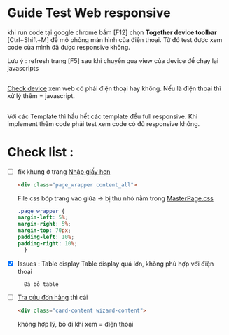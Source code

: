 ﻿# Guide Test Web responsive 
  khi run code tại google chrome bấm [F12] chọn **Together device toolbar** [Ctrl+Shift+M] để mô phỏng màn hình của điện thoại. Từ đó test được xem code của mình đã được responsive không. 
  
  Lưu ý  : refresh trang [F5] sau khi chuyển qua view của device để chạy lại javascripts
##
[Check device](https://stackoverflow.com/questions/3514784/what-is-the-best-way-to-detect-a-mobile-device) xem web có phải điện thoại hay không. Nếu là điện thoại thì xử lý thêm = javascript.
##
Với các Template thì hầu hết các template đều full responsive. Khi implement thêm code phải test xem code có đủ responsive không.

# Check list : 

- [ ] fix khung ở trang [Nhập giấy hẹn](https://vnpost.azurewebsites.net/giay-hen/nhap-giay-hen)
    ````html 
    <div class="page_wrapper content_all"> 
    ````
    
    File css bóp trang vào giữa -> bị thu nhỏ nằm trong [MasterPage.css](vnpost_ocr_system/CustomCSS/MasterPage/MasterPage.css)
    ````css
    .page_wrapper {
    margin-left: 5%; 
    margin-right: 5%; 
    margin-top: 70px;
    padding-left: 10%; 
    padding-right: 10%;
      }
    ````

- [x] Issues : Table display Table display quá lớn, không phù hợp với điện thoại

        Đã bỏ table

- [ ] [Tra cứu đơn hàng](https://vnpost.azurewebsites.net/giay-hen/trang-thai-giay-hen) thì cái 
    ````html
    <div class="card-content wizard-content">
    ````
    không hợp lý, bỏ đi khi xem = điện thoại